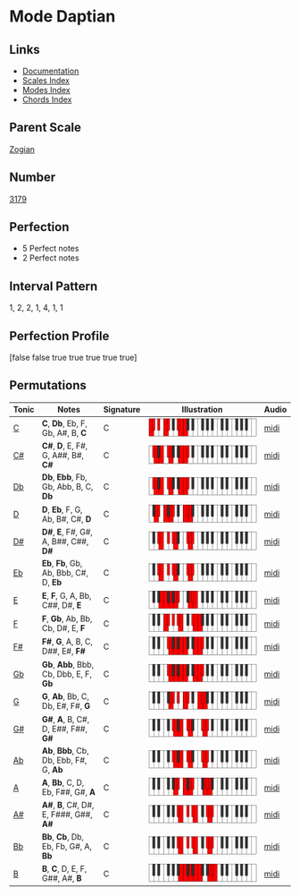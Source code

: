 # Mode Daptian

## Links

- [Documentation](index.md)
- [Scales Index](Scales.md)
- [Modes Index](Modes.md)
- [Chords Index](Chords.md)

## Parent Scale

[Zogian](ScaleZogian.md)

## Number

[3179](https://ianring.com/musictheory/scales/3179)

## Perfection

- 5 Perfect notes
- 2 Perfect notes

## Interval Pattern

1, 2, 2, 1, 4, 1, 1

## Perfection Profile

[false false true true true true true]

## Permutations

| Tonic | Notes | Signature | Illustration | Audio |
|-------|-------|-----------|--------------|-------|
| [C](ModeCNaturalDaptian.md) | **C**, **Db**, Eb, F, Gb, A#, B, **C** | C | ![CNaturalDaptian](ModeCNaturalDaptian.png) | [midi](https://github.com/edipermadi/music/blob/main/docs/ModeCNaturalDaptian.mid?raw=true) |
| [C#](ModeCSharpDaptian.md) | **C#**, **D**, E, F#, G, A##, B#, **C#** | C | ![CSharpDaptian](ModeCSharpDaptian.png) | [midi](https://github.com/edipermadi/music/blob/main/docs/ModeCSharpDaptian.mid?raw=true) |
| [Db](ModeDFlatDaptian.md) | **Db**, **Ebb**, Fb, Gb, Abb, B, C, **Db** | C | ![DFlatDaptian](ModeDFlatDaptian.png) | [midi](https://github.com/edipermadi/music/blob/main/docs/ModeDFlatDaptian.mid?raw=true) |
| [D](ModeDNaturalDaptian.md) | **D**, **Eb**, F, G, Ab, B#, C#, **D** | C | ![DNaturalDaptian](ModeDNaturalDaptian.png) | [midi](https://github.com/edipermadi/music/blob/main/docs/ModeDNaturalDaptian.mid?raw=true) |
| [D#](ModeDSharpDaptian.md) | **D#**, **E**, F#, G#, A, B##, C##, **D#** | C | ![DSharpDaptian](ModeDSharpDaptian.png) | [midi](https://github.com/edipermadi/music/blob/main/docs/ModeDSharpDaptian.mid?raw=true) |
| [Eb](ModeEFlatDaptian.md) | **Eb**, **Fb**, Gb, Ab, Bbb, C#, D, **Eb** | C | ![EFlatDaptian](ModeEFlatDaptian.png) | [midi](https://github.com/edipermadi/music/blob/main/docs/ModeEFlatDaptian.mid?raw=true) |
| [E](ModeENaturalDaptian.md) | **E**, **F**, G, A, Bb, C##, D#, **E** | C | ![ENaturalDaptian](ModeENaturalDaptian.png) | [midi](https://github.com/edipermadi/music/blob/main/docs/ModeENaturalDaptian.mid?raw=true) |
| [F](ModeFNaturalDaptian.md) | **F**, **Gb**, Ab, Bb, Cb, D#, E, **F** | C | ![FNaturalDaptian](ModeFNaturalDaptian.png) | [midi](https://github.com/edipermadi/music/blob/main/docs/ModeFNaturalDaptian.mid?raw=true) |
| [F#](ModeFSharpDaptian.md) | **F#**, **G**, A, B, C, D##, E#, **F#** | C | ![FSharpDaptian](ModeFSharpDaptian.png) | [midi](https://github.com/edipermadi/music/blob/main/docs/ModeFSharpDaptian.mid?raw=true) |
| [Gb](ModeGFlatDaptian.md) | **Gb**, **Abb**, Bbb, Cb, Dbb, E, F, **Gb** | C | ![GFlatDaptian](ModeGFlatDaptian.png) | [midi](https://github.com/edipermadi/music/blob/main/docs/ModeGFlatDaptian.mid?raw=true) |
| [G](ModeGNaturalDaptian.md) | **G**, **Ab**, Bb, C, Db, E#, F#, **G** | C | ![GNaturalDaptian](ModeGNaturalDaptian.png) | [midi](https://github.com/edipermadi/music/blob/main/docs/ModeGNaturalDaptian.mid?raw=true) |
| [G#](ModeGSharpDaptian.md) | **G#**, **A**, B, C#, D, E##, F##, **G#** | C | ![GSharpDaptian](ModeGSharpDaptian.png) | [midi](https://github.com/edipermadi/music/blob/main/docs/ModeGSharpDaptian.mid?raw=true) |
| [Ab](ModeAFlatDaptian.md) | **Ab**, **Bbb**, Cb, Db, Ebb, F#, G, **Ab** | C | ![AFlatDaptian](ModeAFlatDaptian.png) | [midi](https://github.com/edipermadi/music/blob/main/docs/ModeAFlatDaptian.mid?raw=true) |
| [A](ModeANaturalDaptian.md) | **A**, **Bb**, C, D, Eb, F##, G#, **A** | C | ![ANaturalDaptian](ModeANaturalDaptian.png) | [midi](https://github.com/edipermadi/music/blob/main/docs/ModeANaturalDaptian.mid?raw=true) |
| [A#](ModeASharpDaptian.md) | **A#**, **B**, C#, D#, E, F###, G##, **A#** | C | ![ASharpDaptian](ModeASharpDaptian.png) | [midi](https://github.com/edipermadi/music/blob/main/docs/ModeASharpDaptian.mid?raw=true) |
| [Bb](ModeBFlatDaptian.md) | **Bb**, **Cb**, Db, Eb, Fb, G#, A, **Bb** | C | ![BFlatDaptian](ModeBFlatDaptian.png) | [midi](https://github.com/edipermadi/music/blob/main/docs/ModeBFlatDaptian.mid?raw=true) |
| [B](ModeBNaturalDaptian.md) | **B**, **C**, D, E, F, G##, A#, **B** | C | ![BNaturalDaptian](ModeBNaturalDaptian.png) | [midi](https://github.com/edipermadi/music/blob/main/docs/ModeBNaturalDaptian.mid?raw=true) |
